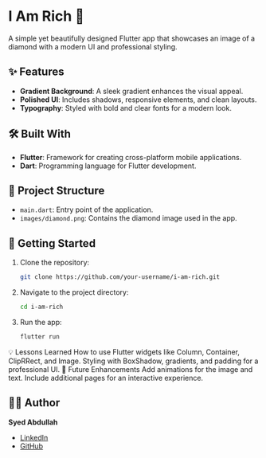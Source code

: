 # I Am Rich 💎

A simple yet beautifully designed Flutter app that showcases an image of a diamond with a modern UI and professional styling.

## ✨ Features
- **Gradient Background**: A sleek gradient enhances the visual appeal.
- **Polished UI**: Includes shadows, responsive elements, and clean layouts.
- **Typography**: Styled with bold and clear fonts for a modern look.

## 🛠️ Built With
- **Flutter**: Framework for creating cross-platform mobile applications.
- **Dart**: Programming language for Flutter development.

## 📂 Project Structure
- `main.dart`: Entry point of the application.
- `images/diamond.png`: Contains the diamond image used in the app.

## 🚀 Getting Started
1. Clone the repository:
   ```bash
   git clone https://github.com/your-username/i-am-rich.git
2. Navigate to the project directory:
   ```bash
   cd i-am-rich
3. Run the app:
   ```bash
   flutter run

💡 Lessons Learned
How to use Flutter widgets like Column, Container, ClipRRect, and Image.
Styling with BoxShadow, gradients, and padding for a professional UI.
📣 Future Enhancements
Add animations for the image and text.
Include additional pages for an interactive experience.
## 👨‍💻 Author
**Syed Abdullah**  
- [LinkedIn](https://www.linkedin.com/in/syed-abdullah2001/)  
- [GitHub](https://github.com/Abdullah-Hashmi)
